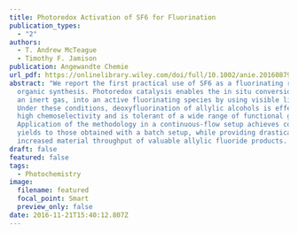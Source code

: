 ```yaml
---
title: Photoredox Activation of SF6 for Fluorination
publication_types:
  - "2"
authors:
  - T. Andrew McTeague
  - Timothy F. Jamison
publication: Angewandte Chemie
url_pdf: https://onlinelibrary.wiley.com/doi/full/10.1002/anie.201608792
abstract: "We report the first practical use of SF6 as a fluorinating reagent in
  organic synthesis. Photoredox catalysis enables the in situ conversion of SF6,
  an inert gas, into an active fluorinating species by using visible light.
  Under these conditions, deoxyfluorination of allylic alcohols is effected with
  high chemoselectivity and is tolerant of a wide range of functional groups.
  Application of the methodology in a continuous-flow setup achieves comparable
  yields to those obtained with a batch setup, while providing drastically
  increased material throughput of valuable allylic fluoride products. "
draft: false
featured: false
tags:
  - Photochemistry
image:
  filename: featured
  focal_point: Smart
  preview_only: false
date: 2016-11-21T15:40:12.807Z
---
```

